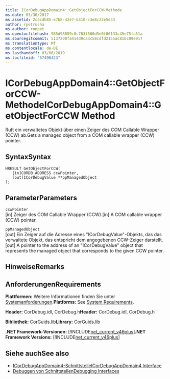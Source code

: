 ```yaml
---
title: ICorDebugAppDomain4::GetObjectForCCW-Methode
ms.date: 03/30/2017
ms.assetid: 2cacdb85-e7b8-42e7-b310-c3e8c22e5d33
author: rpetrusha
ms.author: ronpet
ms.openlocfilehash: 985d98059c0c763f560d5e0f06133c45e75fa51a
ms.sourcegitcommit: 5137208fa414d9ca3c58cdfd2155ac81bc89e917
ms.translationtype: MT
ms.contentlocale: de-DE
ms.lasthandoff: 03/06/2019
ms.locfileid: "57490423"
---
```

# <a name="icordebugappdomain4getobjectforccw-method"></a><span data-ttu-id="c5190-102">ICorDebugAppDomain4::GetObjectForCCW-Methode</span><span class="sxs-lookup"><span data-stu-id="c5190-102">ICorDebugAppDomain4::GetObjectForCCW Method</span></span>
<span data-ttu-id="c5190-103">Ruft ein verwaltetes Objekt über einen Zeiger des COM Callable Wrapper (CCW) ab.</span><span class="sxs-lookup"><span data-stu-id="c5190-103">Gets a managed object from a COM callable wrapper (CCW) pointer.</span></span>  
  
## <a name="syntax"></a><span data-ttu-id="c5190-104">Syntax</span><span class="sxs-lookup"><span data-stu-id="c5190-104">Syntax</span></span>  
  
```  
HRESULT GetObjectForCCW(  
   [in]CORDB_ADDRESS ccwPointer,   
   [out]ICorDebugValue **ppManagedObject  
);  
```  
  
## <a name="parameters"></a><span data-ttu-id="c5190-105">Parameter</span><span class="sxs-lookup"><span data-stu-id="c5190-105">Parameters</span></span>  
 `ccwPointer`  
 <span data-ttu-id="c5190-106">[in] Zeiger des COM Callable Wrapper (CCW).</span><span class="sxs-lookup"><span data-stu-id="c5190-106">[in] A COM callable wrapper (CCW) pointer.</span></span>  
  
 `ppManagedObject`  
 <span data-ttu-id="c5190-107">[out] Ein Zeiger auf die Adresse eines "ICorDebugValue"-Objekts, das das verwaltete Objekt, das entspricht dem angegebenen CCW-Zeiger darstellt.</span><span class="sxs-lookup"><span data-stu-id="c5190-107">[out] A pointer to the address of an "ICorDebugValue" object that represents the managed object that corresponds to the given CCW pointer.</span></span>  
  
## <a name="remarks"></a><span data-ttu-id="c5190-108">Hinweise</span><span class="sxs-lookup"><span data-stu-id="c5190-108">Remarks</span></span>  
  
## <a name="requirements"></a><span data-ttu-id="c5190-109">Anforderungen</span><span class="sxs-lookup"><span data-stu-id="c5190-109">Requirements</span></span>  
 <span data-ttu-id="c5190-110">**Plattformen:** Weitere Informationen finden Sie unter [Systemanforderungen](../../../../docs/framework/get-started/system-requirements.md).</span><span class="sxs-lookup"><span data-stu-id="c5190-110">**Platforms:** See [System Requirements](../../../../docs/framework/get-started/system-requirements.md).</span></span>  
  
 <span data-ttu-id="c5190-111">**Header:** CorDebug.idl, CorDebug.h</span><span class="sxs-lookup"><span data-stu-id="c5190-111">**Header:** CorDebug.idl, CorDebug.h</span></span>  
  
 <span data-ttu-id="c5190-112">**Bibliothek:** CorGuids.lib</span><span class="sxs-lookup"><span data-stu-id="c5190-112">**Library:** CorGuids.lib</span></span>  
  
 <span data-ttu-id="c5190-113">**.NET Framework-Versionen:** [!INCLUDE[net_current_v46plus](../../../../includes/net-current-v46plus-md.md)]</span><span class="sxs-lookup"><span data-stu-id="c5190-113">**.NET Framework Versions:** [!INCLUDE[net_current_v46plus](../../../../includes/net-current-v46plus-md.md)]</span></span>  
  
## <a name="see-also"></a><span data-ttu-id="c5190-114">Siehe auch</span><span class="sxs-lookup"><span data-stu-id="c5190-114">See also</span></span>
- [<span data-ttu-id="c5190-115">ICorDebugAppDomain4-Schnittstelle</span><span class="sxs-lookup"><span data-stu-id="c5190-115">ICorDebugAppDomain4 Interface</span></span>](../../../../docs/framework/unmanaged-api/debugging/icordebugappdomain4-interface.md)
- [<span data-ttu-id="c5190-116">Debuggen von Schnittstellen</span><span class="sxs-lookup"><span data-stu-id="c5190-116">Debugging Interfaces</span></span>](../../../../docs/framework/unmanaged-api/debugging/debugging-interfaces.md)
